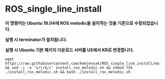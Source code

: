 # ROS_single_line_install

**이 명령어는 Ubuntu 18.04에 ROS melodic을 설치하는 것을 기준으로 수정되었습니다.**

**실행 시 terminator가 설치됩니다.**

**실행 시 Ubuntu 기본 패키지 다운로드 서버를 US에서 KR로 변경합니다.**


    wget https://raw.githubusercontent.com/kemjensak/ROS_single_line_install/main/install_ros_melodic.sh && sed -i -e 's/\r$//' install_ros_melodic.sh && chmod 755 ./install_ros_melodic.sh && bash ./install_ros_melodic.sh


